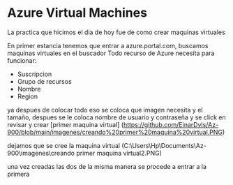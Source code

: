 # Azure Virtual Machines

La practica que hicimos el dia de hoy fue de como crear maquinas virtuales 

En primer estancia tenemos que entrar a azure.portal.com, buscamos maquinas virtuales en el buscador
Todo recurso de Azure necesita para funcionar:
- Suscripcion
- Grupo de recursos
- Nombre 
- Region

ya despues de colocar todo eso se coloca que imagen necesita y el tamaño, despues se le coloca nombre de usuario y contraseña y se click en revisar y crear 
[primer maquina virtual]
(https://github.com/EinarDvls/Az-900/blob/main/imagenes/creando%20primer%20maquina%20virtual.PNG)

dejamos que se cree la maquina virtual 
(C:\Users\Hp\Documents\Az-900\imagenes\creando primer maquina virtual2.PNG)

una vez creadas las dos de la misma manera se procede a entrar a la primera 
